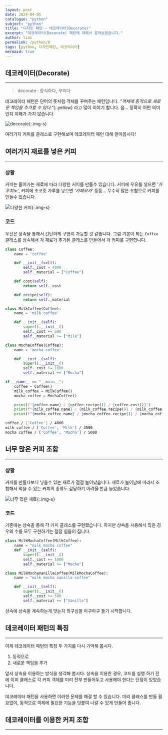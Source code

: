 ```yaml
---
layout: post
date: 2024-04-05
catalogue: "python"
subject: "python"
title: "디자인 패턴 - 데코레이터(Decorate)"
excerpt: "데코레이터(Decorate) 패턴에 대해서 알아보겠습니다."
author: tiaz
permalink: /python/8
tags: [python, 디자인패턴, 데코레이터]
mermaid: true
---
```


## 데코레이터(Decorate)

---

> decorate : 장식하다, 꾸미다

데코레이터 패턴은 단어의 뜻처럼 객체를 꾸며주는 패턴입니다. _"객체에 동적으로 새로운 책임을 추가할 수 있다."_{:.yellow} 라고 많이 이야기 합니다. 음... 정확히 어떤 의미인지 이해가 가지 않습니다.

![decorate](/assets/img/content/python/008/001.png){:.img-s}

여러가지 커피를 클래스로 구현해보며 데코레이터 패턴 대해 알아봅시다!

## 여러가지 재료를 넣은 커피

---

### 상황

커피는 들어가는 재료에 따라 다양한 커피를 만들수 있습니다. 커피에 우유를 넣으면 _'카푸치노'_, 커피에 초코릿 가루를 넣으면 _'카페모카'_ 등등... 무수히 많은 조합으로 커피를 만들수 있습니다.

![다양한 커피](/assets/img/content/python/008/002.png){:.img-s}

### 코드

우선은 상속을 통해서 간단하게 구현이 가능할 것 같습니다. 그럼 기본이 되는 `Coffee` 클래스를 상속해서 각 재료가 추가된 클래스를 만들어서 각 커피를 구현합니다.

```python
class Coffee:
    name = 'coffee'

    def __init__(self):
        self._cost = 4000
        self._material = ["Coffee"]

    def cost(self):
        return self._cost

    def recipe(self):
        return self._material
```

```python
class MilkCoffee(Coffee):
    name = 'milk coffee'

    def __init__(self):
        super().__init__()
        self._cost += 500
        self._material += ["Milk"]

class MochaCoffee(Coffee):
    name = 'mocha coffee'

    def __init__(self):
        super().__init__()
        self._cost += 1000
        self._material += ["Mocha"]
```

```python
if __name__ == "__main__":
    coffee = Coffee()
    milk_coffee = MilkCoffee()
    mocha_coffee = MochaCoffee()

    print(f"{coffee.name} / {coffee.recipe()} / {coffee.cost()}")
    print(f"{milk_coffee.name} / {milk_coffee.recipe()} / {milk_coffee.cost()}")
    print(f"{mocha_coffee.name} / {mocha_coffee.recipe()} / {mocha_coffee.cost()}")
```

```bash
coffee / ['Coffee'] / 4000
milk coffee / ['Coffee', 'Milk'] / 4500
mocha coffee / ['Coffee', 'Mocha'] / 5000
```

## 너무 많은 커피 조합

---

### 상황

커피를 만들다보니 넣을수 있는 재료가 점점 늘어났습니다. 재료가 늘어남에 따라서 조합해서 먹을 수 있는 커피의 종류도 감당하기 어려울 만큼 늘었습니다.

![너무 많은 재료](/assets/img/content/python/008/003.png){:.img-s}

### 코드

기존에는 상속을 통해 각 커피 클래스를 구현했습니다. 하지만 상속을 사용해서 많은 경우의 수를 모두 구현하기는 점점 힘들어 집니다.

```python
class MilkMochaCoffee(MilkCoffee):
    name = "milk mocha coffee"
    def __init__(self):
        super().__init__()
        self._cost += 1000
        self._material += ["Mocha"]

class MilkMochaVanillaCoffee(MilkMochaCoffee):
    name = "milk mocha vanilla coffee"

    def __init__(self):
        super().__init__()
        self._cost += 500
        self._material += ["Vanilla"]
```

상속에 상속을 계속하는게 맞는지 의구심을 마구마구 들기 시작합니다.

## 데코레이터 패턴의 특징

---

이제 데코레이터 패턴의 특징 두 가지를 다시 기억해 봅시다.

1. 동적으로
2. 새로운 책임을 추가

앞서 상속을 이용하는 방식을 생각해 봅시다. 상속을 이용한 경우, 코드를 실행 하기 전에 이미 클래스로 각 커피 객체를 미리 전부 만들어두고 사용해야 한다는 단점이 있었습니다.

데코레이터 패턴을 사용하면 이러한 문제를 해결 할 수 있습니다. 미리 클래스를 만들 필요없이, 동적으로 객체에 필요한 기능을 덧붙여 나갈 수 있게 만들어 줍니다.

## 데코레이터를 이용한 커피 조합

---

